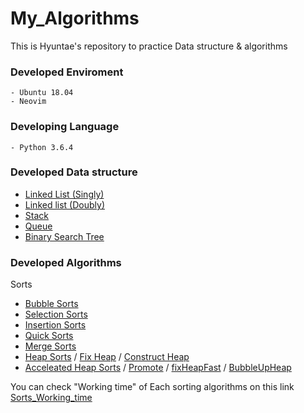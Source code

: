 # My_Algorithms
This is Hyuntae's repository to practice Data structure & algorithms

### Developed Enviroment
    - Ubuntu 18.04
    - Neovim


### Developing Language
    - Python 3.6.4


### Developed Data structure
   - [Linked List (Singly)](python/Data_Structure/Linked_List/Singly_Linked_List.py)
   - [Linked list (Doubly)](python/Data_Structure/Linked_List/Doubly_Linked_List.py)
   - [Stack](python/Data_Structure/Stack/Stack.py)
   - [Queue](python/Data_Structure/Queue/Queue.py)
   - [Binary Search Tree](python/Data_Structure/Binary_Search_Tree/Binary_Search_Tree.py)



### Developed Algorithms
   Sorts
   - [Bubble Sorts](python/Algorithms/Sorts/Bubble_sort.py)
   - [Selection Sorts](python/Algorithms/Sorts/Selection_sort.py)
   - [Insertion Sorts](python/Algorithms/Sorts/Insertion_sort.py)
   - [Quick Sorts](python/Algorithms/Sorts/Quick_sort.py)
   - [Merge Sorts](python/Algorithms/Sorts/Merge_sort.py)
   - [Heap Sorts](python/Algorithms/Sorts/Heap_sort/Heap_sort.py) / [Fix Heap](python/Algorithms/Sorts/Heap_sort/fixHeap.py) / [Construct Heap](python/Algorithms/Sorts/Heap_sort/Construct_heap.py)
   - [Acceleated Heap Sorts](python/Algorithms/Sorts/Heap_sort/Acceleated_Heap_sort.py) / [Promote](python/Algorithms/Sorts/Heap_sort/promote.py) / [fixHeapFast](python/Algorithms/Sorts/Heap_sort/fixHeapFast.py) / [BubbleUpHeap](python/Algorithms/Sorts/Heap_sort/BubbleUpHeap.py)

You can check "Working time" of Each sorting algorithms on this link
[Sorts_Working_time](python/test_alrorithms/Sorts_working_time.py)

